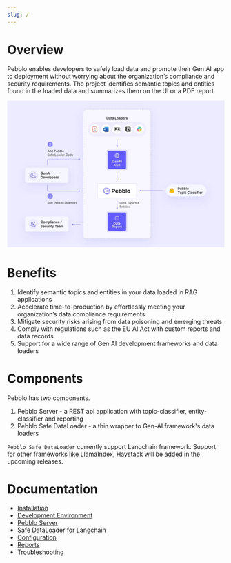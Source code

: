```yaml
---
slug: /
---
```


# Overview

Pebblo enables developers to safely load data and promote their Gen AI app to deployment without worrying about the organization’s compliance and security requirements. The project identifies semantic topics and entities found in the loaded data and summarizes them on the UI or a PDF report.

![Pebblo Overview](../../static/img/pebblo-overview.webp)

# Benefits

1. Identify semantic topics and entities in your data loaded in RAG applications
1. Accelerate time-to-production by effortlessly meeting your organization’s data compliance requirements
1. Mitigate security risks arising from data poisoning and emerging threats.
1. Comply with regulations such as the EU AI Act with custom reports and data records
1. Support for a wide range of Gen AI development frameworks and data loaders

# Components

Pebblo has two components.

1. Pebblo Server - a REST api application with topic-classifier, entity-classifier and reporting
1. Pebblo Safe DataLoader - a thin wrapper to Gen-AI framework's data loaders

`Pebblo Safe DataLoader` currently support Langchain framework. Support for other frameworks like LlamaIndex, Haystack will be added in the upcoming releases.

# Documentation

- [Installation](installation.md)
- [Development Environment](development.md)
- [Pebblo Server](daemon.md)
- [Safe DataLoader for Langchain](rag.md)
- [Configuration](config.md)
- [Reports](reports.md)
- [Troubleshooting](troubleshooting.md)
